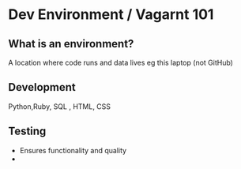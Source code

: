 # Dev Environment / Vagarnt 101

## What is an environment?

A location where code runs and data lives eg this laptop (not GitHub)

## Development 

Python,Ruby, SQL , HTML, CSS

## Testing 
- Ensures functionality and quality
- 

